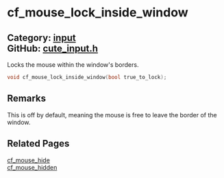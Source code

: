 [](../header.md ':include')

# cf_mouse_lock_inside_window

Category: [input](/api_reference?id=input)  
GitHub: [cute_input.h](https://github.com/RandyGaul/cute_framework/blob/master/include/cute_input.h)  
---

Locks the mouse within the window's borders.

```cpp
void cf_mouse_lock_inside_window(bool true_to_lock);
```

## Remarks

This is off by default, meaning the mouse is free to leave the border of the window.

## Related Pages

[cf_mouse_hide](/input/cf_mouse_hide.md)  
[cf_mouse_hidden](/input/cf_mouse_hidden.md)  
